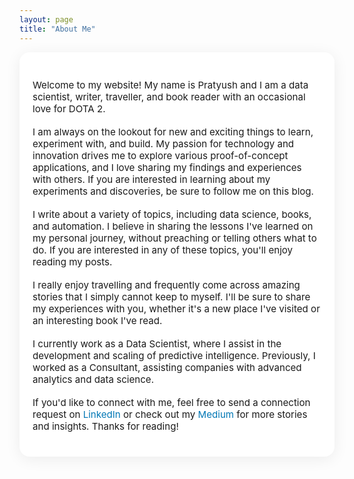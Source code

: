 ```yaml
---
layout: page
title: "About Me"
---
```

<link rel="icon" type="image/svg+xml" href="{{ '/assets/logo.svg' | relative_url }}">

<style>
.site-container {
  max-width: 750px;
  margin: 0 auto;
  padding: 2em 1.5em 1.5em 1.5em;
  background: #fff;
  border-radius: 16px;
  box-shadow: 0 4px 24px rgba(0,0,0,0.07);
}
.site-container h2 {
  color: #0077B5;
  font-weight: 700;
  margin-top: 1.5em;
}
.site-container p {
  font-size: 1.08em;
  margin-bottom: 1.2em;
}
.site-container a {
  color: #0077B5;
  text-decoration: none;
}
.site-container a:hover {
  text-decoration: underline;
}
</style>

<div class="site-container">
<p>Welcome to my website! My name is Pratyush and I am a data scientist, writer, traveller, and book reader with an occasional love for DOTA 2.</p>
<p>I am always on the lookout for new and exciting things to learn, experiment with, and build. My passion for technology and innovation drives me to explore various proof-of-concept applications, and I love sharing my findings and experiences with others. If you are interested in learning about my experiments and discoveries, be sure to follow me on this blog.</p>
<p>I write about a variety of topics, including data science, books, and automation. I believe in sharing the lessons I've learned on my personal journey, without preaching or telling others what to do. If you are interested in any of these topics, you'll enjoy reading my posts.</p>
<p>I really enjoy travelling and frequently come across amazing stories that I simply cannot keep to myself. I'll be sure to share my experiences with you, whether it's a new place I've visited or an interesting book I've read.</p>
<p>I currently work as a Data Scientist, where I assist in the development and scaling of predictive intelligence. Previously, I worked as a Consultant, assisting companies with advanced analytics and data science.</p>
<p>If you'd like to connect with me, feel free to send a connection request on <a href="https://www.linkedin.com/in/kharepratyush/" target="_blank">LinkedIn</a> or check out my <a href="https://kharepratyush.medium.com/" target="_blank">Medium</a> for more stories and insights. Thanks for reading!</p>

</div>

